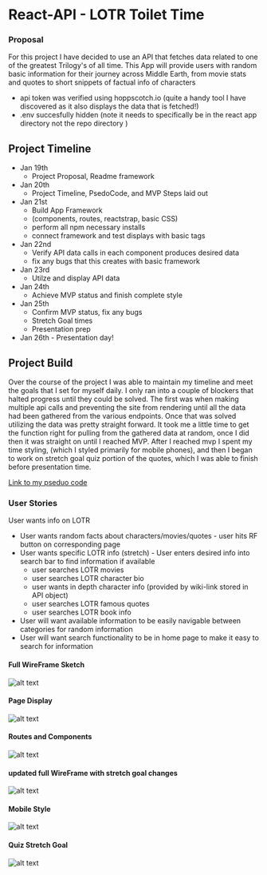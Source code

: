 # React-API - LOTR Toilet Time
### Proposal 
For this project I have decided to use an API that fetches data related to one of the greatest Trilogy's of all time. This App will provide users with random basic information for their journey across Middle Earth, from movie stats and quotes to short snippets of factual info of characters 

- api token was verified using hoppscotch.io (quite a handy tool I have discovered as it also displays the data that is fetched!)
- .env succesfully hidden (note it needs to specifically be in the react app directory not the repo directory  )

## Project Timeline
- Jan 19th 
    - Project Proposal, Readme framework
- Jan 20th 
    - Project Timeline, PsedoCode, and MVP Steps laid out
- Jan 21st 
    - Build App Framework 
    - (components, routes, reactstrap, basic CSS)
    - perform all npm necessary installs
    - connect framework and test displays with basic tags
- Jan 22nd 
    - Verify API data calls in each component produces desired data
    - fix any bugs that this creates with basic framework
- Jan 23rd 
    - Utilze and display API data
- Jan 24th 
    - Achieve MVP status and finish complete style
- Jan 25th 
    - Confirm MVP status, fix any bugs 
    - Stretch Goal times
    - Presentation prep
- Jan 26th - Presentation day!
##
## Project Build
Over the course of the project I  was able to maintain my timeline and meet the goals that I set for myself daily. I only ran into a couple of blockers that halted progress until they could be solved. The first was when making multiple api calls and preventing the site from rendering until all the data had been gathered from the various endpoints. Once that was solved utilizing the data was pretty straight forward. It took me a little time to get the function right for pulling from the gathered data at random, once I did then it was straight on until I reached MVP. After I reached mvp I spent my time styling, (which I styled primarily for mobile phones), and then I began to work on stretch goal quiz portion of the quotes, which I was able to finish before presentation time. 

[Link to my pseduo code](https://github.com/rybaier/React-API/blob/main/pseudo.md)

### User Stories
User wants info on LOTR 
- User wants random facts about characters/movies/quotes - user hits RF button on corresponding page 
- User wants specific LOTR info (stretch) - User enters desired info into search bar to find information if available
    - user searches LOTR movies 
    - user searches LOTR character bio
    - user wants in depth character info (provided by wiki-link stored in API object)
    - user searches LOTR famous quotes 
    - user searches LOTR book info
- User will want available information to be easily navigable between categories for random information
- User will want search functionality to be in home page to make it easy to search for information



#### Full WireFrame Sketch
![alt text](https://github.com/rybaier/React-API/blob/main/wireframes/Full%20sketch.png)
#### Page Display 
![alt text](https://github.com/rybaier/React-API/blob/main/wireframes/Page%20display.png)
#### Routes and Components
![alt text](https://github.com/rybaier/React-API/blob/main/wireframes/Route%20Path%20and%20Component%20Visual.png)
#### updated full WireFrame with stretch goal changes
![alt text](https://github.com/rybaier/React-API/blob/main/wireframes/updated%20sketch.png)
#### Mobile Style
![alt text](https://github.com/rybaier/React-API/blob/main/wireframes/mobile%20style.png)
#### Quiz Stretch Goal
![alt text](https://github.com/rybaier/React-API/blob/main/wireframes/quiz%20stretch%20goal.png)
